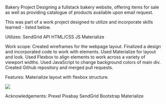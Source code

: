
Bakery Project
Designing a fullstack bakery website, offering items for sale as well as providing catalogue of products available upon email request.


This was part of a work project designed to utilize and incorporate skills learned - listed below. 


Utilizes:
SendGrid API 
HTML/CSS
JS
Materialize


Work scope:
Created wireframes for the webpage layout.
Finalized a design and incorporated code to work with elements.
Used Materialize for layout and look.
Used Flexbox to align elements to work across a variety of viewport widths.
Used JavaScript to change background colors of main div. Created Github repository and merged pull requests.


Features:
Materialize layout with flexbox structure.

<img class="responsive-img" src="images/bakery1.png">

Acknowledgements:
Prexel
Pixabay
SendGrid
Bootstrap
Materialize
